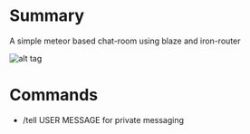 # Summary #

A simple meteor based chat-room using blaze and iron-router

![alt tag](https://cloud.githubusercontent.com/assets/8499274/14197706/485c811a-f786-11e5-96a4-25199f50bdd1.png)

# Commands #

* /tell USER MESSAGE for private messaging